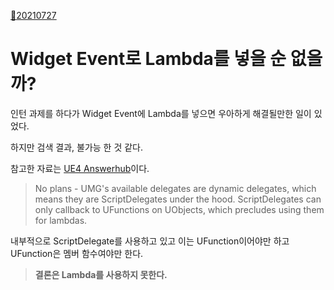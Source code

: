 [:calendar:20210727](/TIL/0727)

# Widget Event로 Lambda를 넣을 순 없을까?

인턴 과제를 하다가 Widget Event에 Lambda를 넣으면 우아하게 해결될만한 일이 있었다.

하지만 검색 결과, 불가능 한 것 같다.

참고한 자료는 [UE4 Answerhub](https://answers.unrealengine.com/questions/198488/is-there-a-way-to-add-a-lamda-to-the-umg-widgets-e.html)이다.


> No plans - UMG's available delegates are dynamic delegates, which means they are ScriptDelegates under the hood. ScriptDelegates can only callback to UFunctions on UObjects, which precludes using them for lambdas.

내부적으로 ScriptDelegate를 사용하고 있고 이는 UFunction이어야만 하고 UFunction은 멤버 함수여야만 한다.

> **결론은 Lambda를 사용하지 못한다.**